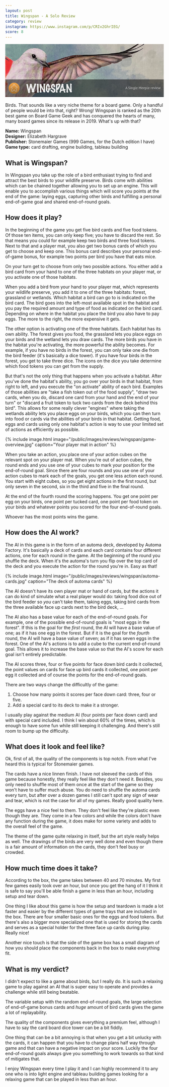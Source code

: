 ```yaml
---
layout: post
title: Wingspan - A Solo Review
category: review
instagram: https://www.instagram.com/p/CRIv2GhrIEG/
score: 8
---
```


![Wingspan - A Solo Review](/public/images/reviews/wingspan/wingspan.png)

Birds. That sounds like a very niche theme for a board game. Only a handful of
people would be into that, right? Wrong! Wingspan is ranked as the 20th best game 
on Board Game Geek and has conquered the hearts of many, many board games since
its release in 2019. What's up with that?

<!--more-->

**Name:** Wingspan  
**Designer:** Elizabeth Hargrave  
**Publisher:** Stonemaier Games (999 Games, for the Dutch edition I have)  
**Game type:** card drafting, engine building, tableau building

## What is Wingspan?
In Wingspan you take up the role of a bird enthusiast trying to find and attract
the best birds to your wildlife preserve. Birds come with abilities which can be
chained together allowing you to set up an engine. This will enable you to
accomplish various things which will score you points at the end of the game:
laying eggs, capturing other birds and fulfilling a personal end-of-game goal and
shared end-of-round goals.

## How does it play?
In the beginning of the game you get five bird cards and five food tokens. Of
those ten items, you can only keep five; you have to discard the rest. So that
means you could for example keep two birds and three food tokens. Next to that
and a player mat, you also get two bonus cards of which you get to choose and
keep one. This bonus card describes your personal end-of-game bonus, for example
two points per bird you have that eats mice.

On your turn get to choose from only two possible actions. You either add a bird
card from your hand to one of the three habitats on your player mat, or you
activate one of those habitats.

When you add a bird from your hand to your player mat, which represents your
wildlife preserve, you add it to one of the three habitats: forest, grassland or
wetlands. Which habitat a bird can go to is indicated on the bird card. The bird
goes into the left-most available spot in the habitat and you pay the required
amount and type of food as indicated on the bird card. Depending on where in the
habitat you place the bird you also have to pay eggs. The more to the right, the
more expensive it gets.

The other option is activating one of the three habitats. Each habitat has its
own ability. The forest gives you food, the grassland lets you place eggs on
your birds and the wetland lets you draw cards. The more birds you have in the
habitat you're activating, the more powerful the ability becomes. For example,
if you have no birds in the forest, you can only take one die from the bird
feeder (it's basically a dice tower). If you have four birds in the forest, you
get to take three dice. The icons on the dice you take determine which food tokens
you can get from the supply.

But that's not the only thing that happens when you activate a habitat. After
you've done the habitat's ability, you go over your birds in that habitat, from
right to left, and you execute the "on activate" ability of each bird. Examples
of those abilities are "take a fish token out of the food supply", "draw two
cards, when you do, discard one card from your hand and the end of your turn" or
"discard a fruit token to tuck two cards from the deck behind this bird". This
allows for some really clever "engines" where taking the wetlands ability lets
you place eggs on your birds, which you can then turn into food or cards via the
abilities of your birds in that habitat. Getting food, eggs and cards using only
one habitat's action is way to use your limited set of actions as efficiently as
possible.

{% include image.html image="/public/images/reviews/wingspan/game-overview.jpg" caption="Your player mat in action" %}

When you take an action, you place one of your action cubes on the relevant spot
on your player mat. When you're out of action cubes, the round ends and you use
one of your cubes to mark your position for the end-of-round goal. Since there
are four rounds and you use one of your action cubes to mark each of the goals,
you get one less action each round. You start with eight cubes, so you get eight
actions in the first round, but only seven in the second, six in the third and
five in the final round.


At the end of the fourth round the scoring happens. You get one point per egg on
your birds, one point per tucked card, one point per food token on your birds
and whatever points you scored for the four end-of-round goals.

Whoever has the most points wins the game.

## How does the AI work?
The AI in this game is in the form of an automa deck, developed by Automa
Factory. It's basically a deck of cards and each card contains four different
actions, one for each round in the game. At the beginning of the round you
shuffle the deck. When it's the automa's turn you flip over the top card of the
deck and you execute the action for the round you're in. Easy as that!

{% include image.html image="/public/images/reviews/wingspan/automa-cards.jpg" caption="The deck of automa cards" %}

The AI doesn't have its own player mat or hand of cards, but the actions it
can do kind of simulate what a real player would do: taking food dice out of the
bird feeder so *you* can't take them, taking eggs, taking bird cards from the
three available face up cards next to the bird deck, ...

The AI also has a base value for each of the end-of-round goals. For example,
one of the possible end-of-round goals is "most eggs in the forest". If this is
the goal for the *first* round, the AI will have a base value of one; as if it has
one egg in the forest. But if it is the goal for the *fourth* round, the AI will
have a base value of seven; as if it has seven eggs in the forest. One of the
AI's actions is to add a cube to the current end-of-round goal. This allows it
to increase the base value so that the AI's score for each goal isn't entirely
predictable.

The AI scores three, four or five points for face down bird cards it collected,
the point values on cards for face up bird cards it collected, one point per egg
it collected and of course the points for the end-of-round goals.

There are two ways change the difficultly of the game:

1. Choose how many points it scores per face down card: three, four or five.
2. Add a special card to its deck to make it a stronger.

I usually play against the medium AI (four points per face down card) and with
special card included. I think I win about 60% of the times, which is enough to
have some fun while still keeping it challenging. And there's still room to bump
up the difficulty.

## What does it look and feel like?
Ok, first of all, the quality of the components is top notch. From what I've
heard this is typical for Stonemaier games.

The cards have a nice linnen finish. I have not sleeved the cards of this game
because honestly, they really feel like they don't need it. Besides, you only
need to shuffle most of them once at the start of the game so they won't have to
suffer much abuse. You do need to shuffle the automa cards every turn, but after
over a dozen games I still can't spot any sign of wear and tear, which is not
the case for all of my games. Really good quality here.

The eggs have a nice feel to them. They don't feel like they're plastic even
though they are. They come in a few colors and while the colors don't have any
function during the game, it does make for some variety and adds to the overall
feel of the game.

The theme of the game quite relaxing in itself, but the art style really helps
as well. The drawings of the birds are very well done and even though there is
a fair amount of information on the cards, they don't feel busy or crowded.

## How much time does it take?
According to the box, the game takes between 40 and 70 minutes. My first few
games easily took over an hour, but once you get the hang of it I think it is
safe to say you'll be able finish a game in less than an hour, including setup
and tear down.

One thing I like about this game is how the setup and teardown is made a lot
faster and easier by the different types of game trays that are included in the
box. There are four smaller basic ones for the eggs and food tokens. But there's
also a bigger more specialized one that is used for storing the cards and serves
as a special holder for the three face up cards during play. Really nice!

Another nice touch is that the side of the game box has a small diagram of how
you should place the components back in the box to make everything fit.


## What is my verdict?
I didn't expect to like a game about birds, but I really do. It is such a
relaxing game to play against an AI that is super easy to operate and provides
a challenge while still being beatable. 

The variable setup with the random end-of-round goals, the large selection of
end-of-game bonus cards and *huge* amount of bird cards gives the game a lot
of replayability.

The quality of the components gives everything a premium feel, although I have
to say the card board dice tower can be a bit fiddly.

One thing that can be a bit annoying is that when you get a bit unlucky with the
cards, it can happen that you have to change plans half way through game and
that can have a negative impact on your score. Luckily the four end-of-round
goals always give you something to work towards so that kind of mitigates that.

I enjoy Wingspan every time I play it and I can highly recommend it to any one
who is into light engine and tableau building games looking for a relaxing game
that can be played in less than an hour.